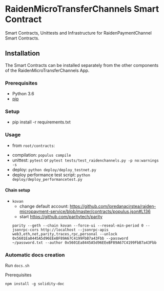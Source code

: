 # RaidenMicroTransferChannels Smart Contract

Smart Contracts, Unittests and Infrastructure for RaidenPaymentChannel Smart Contracts.

## Installation

The Smart Contracts can be installed separately from the other components of the RaidenMicroTransferChannels App.

### Prerequisites

 * Python 3.6
 * [pip](https://pip.pypa.io/en/stable/)

### Setup

 * pip install -r requirements.txt

### Usage

- from `root/contracts`:

 * compilation: `populus compile`
 * unittest:    `pytest` or `pytest tests/test_raidenchannels.py -p no:warnings -s`
 * deploy:      `python deploy/deploy_testnet.py`
 * deploy performance test script: `python deploy/deploy_performancetest.py`

#### Chain setup

 * `kovan`
   - change default account: https://github.com/loredanacirstea/raiden-micropayment-service/blob/master/contracts/populus.json#L136
   - start https://github.com/paritytech/parity
   ```
   parity --geth --chain kovan --force-ui --reseal-min-period 0 --jsonrpc-cors http://localhost --jsonrpc-apis web3,eth,net,parity,traces,rpc,personal --unlock 0x5601Ea8445A5d96EEeBF89A67C4199FbB7a43Fbb --password ~/password.txt --author 0x5601Ea8445A5d96EEeBF89A67C4199FbB7a43Fbb
   ```

### Automatic docs creation

Run `docs.sh`

Prerequisites
```
npm install -g solidity-doc

```
